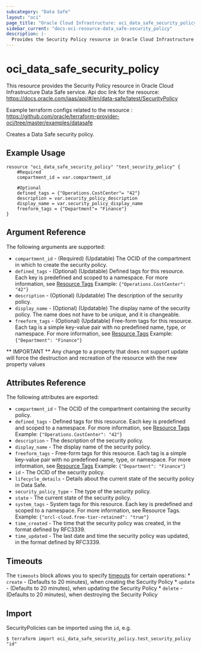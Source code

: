 ```yaml
---
subcategory: "Data Safe"
layout: "oci"
page_title: "Oracle Cloud Infrastructure: oci_data_safe_security_policy"
sidebar_current: "docs-oci-resource-data_safe-security_policy"
description: |-
  Provides the Security Policy resource in Oracle Cloud Infrastructure Data Safe service
---
```


# oci_data_safe_security_policy
This resource provides the Security Policy resource in Oracle Cloud Infrastructure Data Safe service.
Api doc link for the resource: https://docs.oracle.com/iaas/api/#/en/data-safe/latest/SecurityPolicy

Example terraform configs related to the resource : https://github.com/oracle/terraform-provider-oci/tree/master/examples/datasafe

Creates a Data Safe security policy.


## Example Usage

```hcl
resource "oci_data_safe_security_policy" "test_security_policy" {
	#Required
	compartment_id = var.compartment_id

	#Optional
	defined_tags = {"Operations.CostCenter"= "42"}
	description = var.security_policy_description
	display_name = var.security_policy_display_name
	freeform_tags = {"Department"= "Finance"}
}
```

## Argument Reference

The following arguments are supported:

* `compartment_id` - (Required) (Updatable) The OCID of the compartment in which to create the security policy.
* `defined_tags` - (Optional) (Updatable) Defined tags for this resource. Each key is predefined and scoped to a namespace. For more information, see [Resource Tags](https://docs.cloud.oracle.com/iaas/Content/General/Concepts/resourcetags.htm) Example: `{"Operations.CostCenter": "42"}` 
* `description` - (Optional) (Updatable) The description of the security policy.
* `display_name` - (Optional) (Updatable) The display name of the security policy. The name does not have to be unique, and it is changeable.
* `freeform_tags` - (Optional) (Updatable) Free-form tags for this resource. Each tag is a simple key-value pair with no predefined name, type, or namespace. For more information, see [Resource Tags](https://docs.cloud.oracle.com/iaas/Content/General/Concepts/resourcetags.htm)  Example: `{"Department": "Finance"}` 


** IMPORTANT **
Any change to a property that does not support update will force the destruction and recreation of the resource with the new property values

## Attributes Reference

The following attributes are exported:

* `compartment_id` - The OCID of the compartment containing the security policy.
* `defined_tags` - Defined tags for this resource. Each key is predefined and scoped to a namespace. For more information, see [Resource Tags](https://docs.cloud.oracle.com/iaas/Content/General/Concepts/resourcetags.htm) Example: `{"Operations.CostCenter": "42"}` 
* `description` - The description of the security policy.
* `display_name` - The display name of the security policy.
* `freeform_tags` - Free-form tags for this resource. Each tag is a simple key-value pair with no predefined name, type, or namespace. For more information, see [Resource Tags](https://docs.cloud.oracle.com/iaas/Content/General/Concepts/resourcetags.htm)  Example: `{"Department": "Finance"}` 
* `id` - The OCID of the security policy.
* `lifecycle_details` - Details about the current state of the security policy in Data Safe.
* `security_policy_type` - The type of the security policy.
* `state` - The current state of the security policy.
* `system_tags` - System tags for this resource. Each key is predefined and scoped to a namespace. For more information, see Resource Tags. Example: `{"orcl-cloud.free-tier-retained": "true"}` 
* `time_created` - The time that the security policy was created, in the format defined by RFC3339.
* `time_updated` - The last date and time the security policy was updated, in the format defined by RFC3339.

## Timeouts

The `timeouts` block allows you to specify [timeouts](https://registry.terraform.io/providers/oracle/oci/latest/docs/guides/changing_timeouts) for certain operations:
	* `create` - (Defaults to 20 minutes), when creating the Security Policy
	* `update` - (Defaults to 20 minutes), when updating the Security Policy
	* `delete` - (Defaults to 20 minutes), when destroying the Security Policy


## Import

SecurityPolicies can be imported using the `id`, e.g.

```
$ terraform import oci_data_safe_security_policy.test_security_policy "id"
```

